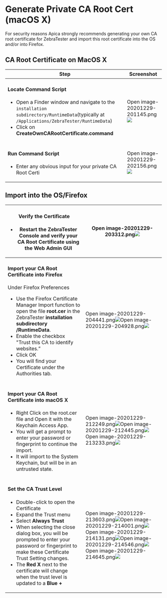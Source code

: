 # Generate Private CA Root Cert (macOS X)

For security reasons Apica strongly recommends generating your own CA root certificate for ZebraTester and import this root certificate into the OS and/or into Firefox.

## CA Root Certificate on MacOS X <a href="#ca-root-certificate-on-macos-x" id="ca-root-certificate-on-macos-x"></a>

| **Step**                                                                                                                                                                                                                                                                                                     | **Screenshot**                                                                                                                                                                                                                                                                                                            |
| ------------------------------------------------------------------------------------------------------------------------------------------------------------------------------------------------------------------------------------------------------------------------------------------------------------ | ------------------------------------------------------------------------------------------------------------------------------------------------------------------------------------------------------------------------------------------------------------------------------------------------------------------------- |
| <h4 id="locate-command-script">Locate Command Script</h4><ul><li>Open a Finder window and navigate to the <code>installation subdirectory/RuntimeData</code>(typically at <code>/Applications/ZebraTester/RuntimeData</code>)</li><li>Click on <strong>CreateOwnCARootCertificate.command</strong></li></ul> | Open image-20201229-201145.png![](blob:https://apica-kb.atlassian.net/b6e3c321-aec6-47de-8201-b847859d1c5b#media-blob-url=true\&id=fc15f161-ab8c-4ebf-b984-a650356c65da\&collection=contentId-4620834\&contextId=4620834\&mimeType=image%2Fpng\&name=image-20201229-201145.png\&size=284412\&width=643\&height=385\&alt=) |
| <h4 id="run-command-script">Run Command Script</h4><ul><li>Enter any obvious input for your private CA Root Certi</li></ul>                                                                                                                                                                                  | Open image-20201229-202156.png![](blob:https://apica-kb.atlassian.net/7810d3d0-ed9f-4dae-a6b7-c6748bfb8042#media-blob-url=true\&id=bddf6070-f413-4234-9a43-86689382f144\&collection=contentId-4620834\&contextId=4620834\&mimeType=image%2Fpng\&name=image-20201229-202156.png\&size=77170\&width=407\&height=220\&alt=)  |

## Import into the OS/Firefox <a href="#import-into-the-os-firefox" id="import-into-the-os-firefox"></a>

| <h4 id="verify-the-certificate">Verify the Certificate</h4><ul><li>Restart the ZebraTester Console and verify your CA Root Certificate using the Web Admin GUI</li></ul>                                                                                                                                                                                                                                                                                                                  | Open image-20201229-203312.png![](blob:https://apica-kb.atlassian.net/c1bcf35e-2edf-49e3-8499-c43d341655c4#media-blob-url=true\&id=2fb94254-044e-41e0-ad62-fc37bd6018be\&collection=contentId-4620834\&contextId=4620834\&mimeType=image%2Fpng\&name=image-20201229-203312.png\&size=365908\&width=615\&height=323\&alt=)                                                                                                                                                                                                                                                                                                                                                                                                                                                                                                                                                                                                                                                                                                                                                                                                                                                                                                                                                     |
| ----------------------------------------------------------------------------------------------------------------------------------------------------------------------------------------------------------------------------------------------------------------------------------------------------------------------------------------------------------------------------------------------------------------------------------------------------------------------------------------- | ----------------------------------------------------------------------------------------------------------------------------------------------------------------------------------------------------------------------------------------------------------------------------------------------------------------------------------------------------------------------------------------------------------------------------------------------------------------------------------------------------------------------------------------------------------------------------------------------------------------------------------------------------------------------------------------------------------------------------------------------------------------------------------------------------------------------------------------------------------------------------------------------------------------------------------------------------------------------------------------------------------------------------------------------------------------------------------------------------------------------------------------------------------------------------------------------------------------------------------------------------------------------------- |
| <h4 id="import-your-ca-root-certificate-into-firefox">Import your CA Root Certificate into Firefox</h4><p>Under Firefox Preferences</p><ul><li>Use the Firefox Certificate Manager Import function to open the file <strong>root.cer</strong> in the ZebraTester <strong>installation subdirectory /RuntimeData</strong>.</li><li>Enable the checkbox "Trust this CA to identify websites.”</li><li>Click OK</li><li>You will find your Certificate under the Authorities tab.</li></ul>  | Open image-20201229-204441.png![](blob:https://apica-kb.atlassian.net/149b43f7-ed98-478e-8c79-fd15bf264155#media-blob-url=true\&id=98a83f3b-19c5-43d7-8a75-2673de9d859f\&collection=contentId-4620834\&contextId=4620834\&mimeType=image%2Fpng\&name=image-20201229-204441.png\&size=256766\&width=587\&height=320\&alt=)Open image-20201229-204928.png![](blob:https://apica-kb.atlassian.net/7dde37d9-6872-423e-85c6-e3575d3a27a5#media-blob-url=true\&id=dcf22325-d067-4a9a-af98-8bcf538739e8\&collection=contentId-4620834\&contextId=4620834\&width=364\&height=249\&alt=)                                                                                                                                                                                                                                                                                                                                                                                                                                                                                                                                                                                                                                                                                               |
| <h4 id="import-your-ca-root-certificate-into-macos-x">Import your CA Root Certificate into macOS X</h4><ul><li>Right Click on the root.cer file and Open it with the Keychain Access App.</li><li>You will get a prompt to enter your password or fingerprint to continue the import.</li><li>It will import to the System Keychain, but will be in an untrusted state.</li></ul>                                                                                                         | Open image-20201229-212249.png![](blob:https://apica-kb.atlassian.net/451da899-c5e5-4219-866d-4d67b6400d5f#media-blob-url=true\&id=4d5b0b8e-37b8-4a5c-a6e3-0b7abb39f633\&collection=contentId-4620834\&contextId=4620834\&width=640\&height=383\&alt=)Open image-20201229-212445.png![](blob:https://apica-kb.atlassian.net/dad2ff7a-71cc-4698-9537-44a281b124a1#media-blob-url=true\&id=48dbb92c-4bcf-4eaa-bbc9-9d9570768c8c\&collection=contentId-4620834\&contextId=4620834\&width=224\&height=84\&alt=)Open image-20201229-213233.png![](blob:https://apica-kb.atlassian.net/49112a92-76b1-4e12-a8bc-05ebab3654c7#media-blob-url=true\&id=6cdaf63f-fe06-4987-9e3f-90841667c456\&collection=contentId-4620834\&contextId=4620834\&width=409\&height=239\&alt=)                                                                                                                                                                                                                                                                                                                                                                                                                                                                                                             |
| <h4 id="set-the-ca-trust-level">Set the CA Trust Level</h4><ul><li>Double-click to open the Certificate</li><li>Expand the Trust menu</li><li>Select <strong>Always Trust</strong></li><li>When selecting the close dialog box, you will be prompted to enter your password or fingerprint to make these Certificate Trust Setting changes.</li><li>The <strong>Red X</strong> next to the certificate will change when the trust level is updated to a <strong>Blue +</strong></li></ul> | Open image-20201229-213603.png![](blob:https://apica-kb.atlassian.net/f31a1174-f8ba-4d76-ac16-79b238893c17#media-blob-url=true\&id=03869271-f7c9-446e-9585-8b18708d4bf6\&collection=contentId-4620834\&contextId=4620834\&width=244\&height=134\&alt=)Open image-20201229-214001.png![](blob:https://apica-kb.atlassian.net/02dee626-bd55-4328-b08e-19c455d8affe#media-blob-url=true\&id=daa0e7ac-61dc-4de5-8721-8a270c58d03f\&collection=contentId-4620834\&contextId=4620834\&width=211\&height=164\&alt=)Open image-20201229-214131.png![](blob:https://apica-kb.atlassian.net/c04bdeb9-8365-46ec-8611-67b382483861#media-blob-url=true\&id=a770c520-98a6-45cc-aae3-34fa71e5f0fe\&collection=contentId-4620834\&contextId=4620834\&width=224\&height=84\&alt=)Open image-20201229-214546.png![](blob:https://apica-kb.atlassian.net/5cbf5466-0609-458c-9f9c-beb20f1b9243#media-blob-url=true\&id=a524df2f-2e54-4000-85e2-769bf1d4d21d\&collection=contentId-4620834\&contextId=4620834\&width=236\&height=394\&alt=)Open image-20201229-214645.png![](blob:https://apica-kb.atlassian.net/fe7a2ea1-e396-45aa-a8ce-4dec6c5161eb#media-blob-url=true\&id=9bd9d240-3fdc-41f0-8437-277e043b12d9\&collection=contentId-4620834\&contextId=4620834\&width=236\&height=394\&alt=) |

&#x20;
